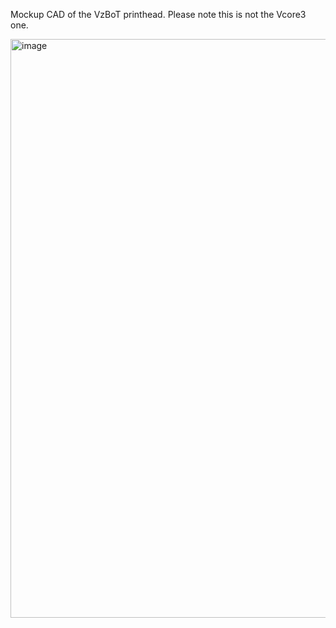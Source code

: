 Mockup CAD of the VzBoT printhead. Please note this is not the Vcore3 one.

<img width="926" alt="image" src="https://user-images.githubusercontent.com/37383368/186978349-da3f882c-e513-4ebe-aa70-a805ef5d8e2a.png">
